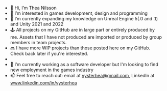 - 👋 Hi, I’m Thea Nilsson
- 👀 I’m interested in games development, design and programming
- 🌱 I’m currently expanding my knowledge on Unreal Engine 5(.0 and .1) and Unity 2021 and 2022
- 🕹️ All projects on my GitHub are in large part or entirely produced by me. Assets that I have not produced are imported or produced by group members in team projects.
- 🔜 I have more WIP projects than those posted here on my GitHub. Check back later if you're interested.
- 
- 💞️ I’m currently working as a software developer but I'm looking to find new employment in the games industry
- 📫 Feel free to reach out: email at vysterhea@gmail.com, LinkedIn at www.linkedin.com/in/vysterhea
